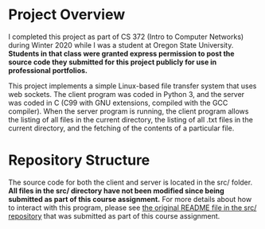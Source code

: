 # Project Overview

I completed this project as part of CS 372 (Intro to Computer Networks) during Winter 2020 while I was a student at Oregon State University. **Students in that class were granted express permission to post the source code they submitted for this project publicly for use in professional portfolios.**

This project implements a simple Linux-based file transfer system that uses web sockets. The client program was coded in Python 3, and the server was coded in C (C99 with GNU extensions, compiled with the GCC compiler). When the server program is running, the client program allows the listing of all files in the current directory, the listing of all .txt files in the current directory, and the fetching of the contents of a particular file. 

# Repository Structure

The source code for both the client and server is located in the src/ folder. **All files in the src/ directory have not been modified since being submitted as part of this course assignment.** For more details about how to interact with this program, please see [the original README file in the src/ repository](src/README.txt) that was submitted as part of this course assignment.

